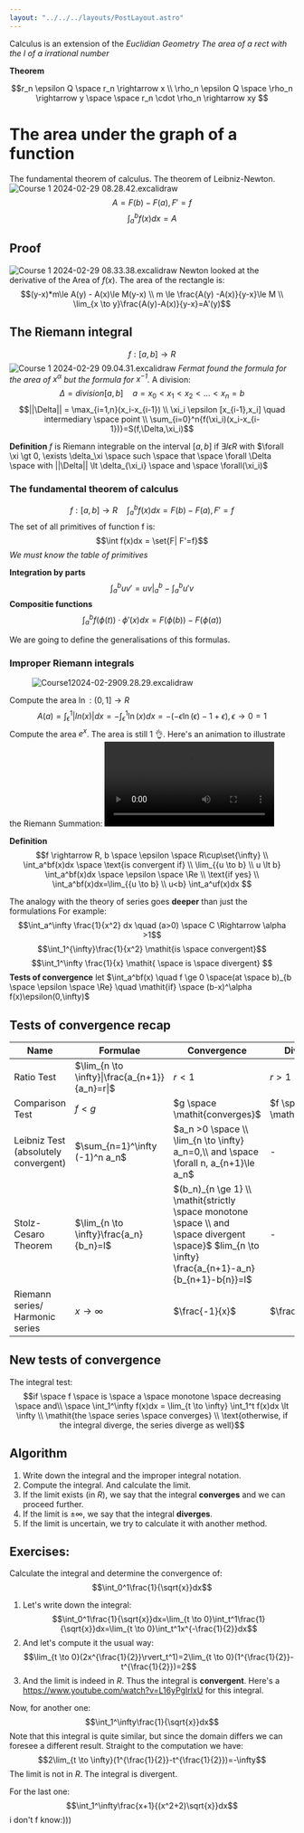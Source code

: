 ```yaml
---
layout: "../../../layouts/PostLayout.astro"
---
```


Calculus is an extension of the *Euclidian Geometry*
*The area of a rect with the l of a irrational number*


**Theorem**


$$r_n \epsilon Q \space r_n \rightarrow x \\ \rho_n \epsilon Q \space \rho_n \rightarrow y  \space \space r_n \cdot \rho_n \rightarrow xy  $$

# The area under the graph of a function

The fundamental theorem of calculus. The theorem of Leibniz-Newton.
![Course 1 2024-02-29 08.28.42.excalidraw](/Course%201%202024-02-29%2008.28.42.excalidraw.svg)
$$A=F(b)-F(a), F'=f$$
$$\int_a^bf(x)dx=A$$

## Proof

![Course 1 2024-02-29 08.33.38.excalidraw](/Course%201%202024-02-29%2008.33.38.excalidraw.svg)
Newton looked at the derivative of the Area of $f(x)$.
The area of the rectangle is: $$(y-x)*m\le A(y) - A(x)\le M(y-x) \\ m \le \frac{A(y) -A(x)}{y-x}\le M \\ \lim_{x \to y}\frac{A(y)-A(x)}{y-x}=A'(y)$$

## The Riemann integral

$$f:[a,b] \rightarrow R $$
![Course 1 2024-02-29 09.04.31.excalidraw](/Course%201%202024-02-29%2009.04.31.excalidraw.svg)
*Fermat found the formula for the area of $x^\alpha$ but the formula for $x^{-1}$.*
A division:$$\Delta = division[a,b] \quad a=x_0\lt x_1 \lt x_2 \lt ... \lt x_n = b  $$
$$||\Delta|| = \max_{i=1,n}(x_i-x_{i-1}) \\ \xi_i \epsilon [x_{i-1},x_i] \quad intermediary \space point  \\ \sum_{i=0}^n{f(\xi_i)(x_i-x_{i-1})}=S(f,\Delta,\xi_i)$$

**Definition**
$f$ is Riemann integrable on the interval $[a,b]$ if $\exists I \epsilon R$ with $\forall \xi \gt 0, \exists \delta_\xi \space such \space that \space \forall \Delta \space with ||\Delta|| \lt \delta_{\xi_i} \space and  \space \forall(\xi_i)$

### The fundamental theorem of calculus

$$f:[a,b] \rightarrow R \quad \int_a^bf(x)dx = F(b)-F(a), F'=f$$
The set of all primitives of function f is:
$$\int f(x)dx = \set{F| F'=f}$$
*We must know the table of primitives*

**Integration by parts**
$$\int_a^buv'=uv\rvert_a^b - \int_a^bu'v$$
**Compositie functions**
$$\int_a^bf(\phi(t))\cdot\phi'(x)dx = F(\phi(b))-F(\phi(a))$$

We are going to define the generalisations of this formulas.

### Improper Riemann integrals

<figure>
<img src="/Course 1 2024-02-29 09.28.29.excalidraw.svg" title="wikilink"
alt="Course12024-02-2909.28.29.excalidraw" />

</figure>

Compute the area $\ln:(0,1] \rightarrow R$
$$
A(a)=\int_\epsilon^1|ln(x)|dx = -\int_\epsilon^1\ln(x)dx = -(-\epsilon\ln(\epsilon)-1+\epsilon), \epsilon \to 0 = 1
$$
Compute the area $e^x$. The area is still 1 👌.
Here's an animation to illustrate the Riemann Summation:
![Excalidraw/CreateCircle.mp4](/CreateCircle.mp4 "wikilink")

**Definition**
$$f \rightarrow R, b \space \epsilon \space R\cup\set{\infty} \\ \int_a^bf(x)dx \space \text{is  convergent if} \\
\lim_{{u \to b} \\ u \lt b} \int_a^bf(x)dx \space \epsilon \space \Re \\ 
\text{if yes} \\ 
\int_a^bf(x)dx=\lim_{{u \to b} \\ u<b} \int_a^uf(x)dx
$$

The analogy with the theory of series goes **deeper** than just the formulations
For example:
$$\int_a^\infty \frac{1}{x^2} dx \quad (a>0) \space C \Rightarrow \alpha >1$$
$$\int_1^{\infty}\frac{1}{x^2} \mathit{is \space convergent}$$
$$\int_1^\infty \frac{1}{x} \mathit{ \space is \space divergent}  $$
**Tests of convergence**
let $\int_a^bf(x) \quad f \ge 0  \space(at \space b)_{b \space \epsilon \space \Re} \quad \mathit{if} \space (b-x)^\alpha f(x)\epsilon(0,\infty)$

## Tests of convergence recap

| Name                                 | Formulae                                       | Convergence                                                                                                                                                      | Divergence                   |
|--------------------------------------|------------------------------------------------|------------------------------------------------------------------------------------------------------------------------------------------------------------------|------------------------------|
| Ratio Test                           | $\lim_{n \to \infty}\|\frac{a_{n+1}}{a_n}=r\|$ | $r<1$                                                                                                                                                            | $r>1$                        |
| Comparison Test                      | $f \lt g$                                      | $g \space \mathit{converges}$                                                                                                                                    | $f \space \mathit{diverges}$ |
| Leibniz Test (absolutely convergent) | $\sum_{n=1}^\infty (-1)^n a_n$                 | $a_n >0 \space \\ \lim_{n \to \infty} a_n=0,\\ and \space  \forall n, a_{n+1}\le a_n$                                                             | \-                           |
| Stolz-Cesaro Theorem                 | $\lim_{n \to \infty}\frac{a_n}{b_n}=l$         | $(b_n)_{n \ge 1} \\ \mathit{strictly \space monotone \space \\ and \space divergent \space}$ $lim_{n \to \infty} \frac{a_{n+1}-a_n}{b_{n+1}-b{n}}=l$ | \-                           |
| Riemann series/ Harmonic series      | $x \to \infty$                                 | $\frac{-1}{x}$                                                                                                                                                   | $\frac{1}{x}$                |

## New tests of convergence

The integral test:
$$if \space f \space is \space a \space monotone \space decreasing \space and\\ \space \int_1^\infty f(x)dx = \lim_{t \to \infty} \int_1^t f(x)dx \lt \infty \\ \mathit{the \space series \space converges} \\ \text{otherwise, if the integral diverge, the series diverge as well}$$

## Algorithm

1.  Write down the integral and the improper integral notation.
2.  Compute the integral. And calculate the limit.
3.  If the limit exists (in $R$), we say that the integral **converges** and we can proceed further.
4.  If the limit is $\pm\infty$, we say that the integral **diverges**.
5.  If the limit is uncertain, we try to calculate it with another method.

## Exercises:

Calculate the integral and determine the convergence of:
$$\int_0^1\frac{1}{\sqrt{x}}dx$$
1. Let's write down the integral:$$\int_0^1\frac{1}{\sqrt{x}}dx=\lim_{t \to 0}\int_t^1\frac{1}{\sqrt{x}}dx=\lim_{t \to 0}\int_t^1x^{-\frac{1}{2}}dx$$
2. And let's compute it the usual way:$$\lim_{t \to 0}(2x^{\frac{1}{2}}\rvert_t^1)=2\lim_{t \to 0}(1^{\frac{1}{2}}-t^{\frac{1}{2}})=2$$
3. And the limit is indeed in $R$. Thus the integral is **convergent**.
Here's a https://www.youtube.com/watch?v=L16yPgIrIxU for this integral.

Now, for another one:$$\int_1^\infty\frac{1}{\sqrt{x}}dx$$
Note that this integral is quite similar, but since the domain differs we can foresee a different result. Straight to the computation we have:$$2\lim_{t \to \infty}(1^{\frac{1}{2}}-t^{\frac{1}{2}})=-\infty$$
The limit is not in $R$. The integral is divergent.

For the last one:$$\int_1^\infty\frac{x+1}{(x^2+2)\sqrt{x}}dx$$
i don't f know:)))
